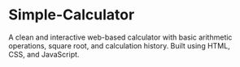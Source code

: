 # Simple-Calculator
A clean and interactive web-based calculator with basic arithmetic operations, square root, and calculation history. Built using HTML, CSS, and JavaScript.
